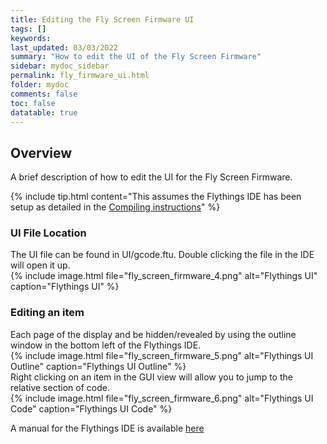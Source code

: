 ```yaml
---
title: Editing the Fly Screen Firmware UI
tags: []
keywords: 
last_updated: 03/03/2022
summary: "How to edit the UI of the Fly Screen Firmware"
sidebar: mydoc_sidebar
permalink: fly_firmware_ui.html
folder: mydoc
comments: false
toc: false
datatable: true
---
```


## Overview

A brief description of how to edit the UI for the Fly Screen Firmware.  

{% include tip.html content="This assumes the Flythings IDE has been setup as detailed in the [Compiling instructions](fly_firmware_compile.html)" %}

### UI File Location

The UI file can be found in UI/gcode.ftu. Double clicking the file in the IDE will open it up.  
{% include image.html file="fly_screen_firmware_4.png" alt="Flythings UI" caption="Flythings UI" %}  

### Editing an item

Each page of the display and be hidden/revealed by using the outline window in the bottom left of the Flythings IDE.  
{% include image.html file="fly_screen_firmware_5.png" alt="Flythings UI Outline" caption="Flythings UI Outline" %}  
Right clicking on an item in the GUI view will allow you to jump to the relative section of code.  
{% include image.html file="fly_screen_firmware_6.png" alt="Flythings UI Code" caption="Flythings UI Code" %}  

A manual for the Flythings IDE is available [here](https://developer.flythings.cn/en/)
